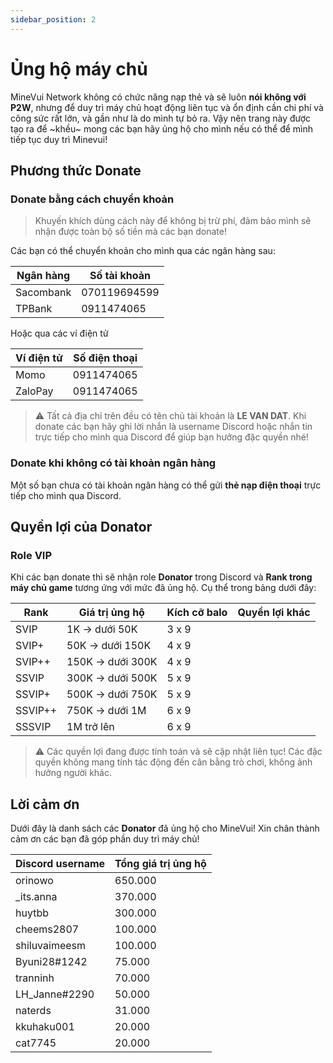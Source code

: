 ```yaml
---
sidebar_position: 2
---
```


# Ủng hộ máy chủ

MineVui Network không có chức năng nạp thẻ và sẽ luôn **nói không với P2W**, nhưng để duy trì máy chủ hoạt động liên tục và ổn định cần chi phí và công sức rất lớn, và gần như là do mình tự bỏ ra. Vậy nên trang này được tạo ra để ~khều~ mong các bạn hãy ủng hộ cho mình nếu có thể để mình tiếp tục duy trì Minevui!

## Phương thức Donate
### Donate bằng cách chuyển khoản

> Khuyến khích dùng cách này để không bị trừ phí, đảm bảo mình sẽ nhận được toàn bộ số tiền mà các bạn donate!

Các bạn có thể chuyển khoản cho mình qua các ngân hàng sau:

| **Ngân hàng** | **Số tài khoản** |
|---------------|------------------|
| Sacombank     | 070119694599     |
| TPBank        | 0911474065       |

Hoặc qua các ví điện tử

| **Ví điện tử** | **Số điện thoại** |
|----------------|-------------------|
| Momo           | 0911474065        |
| ZaloPay        | 0911474065        |

> :warning: Tất cả địa chỉ trên đều có tên chủ tài khoản là **LE VAN DAT**. Khi donate các bạn hãy ghi lời nhắn là username Discord hoặc nhắn tin trực tiếp cho mình qua Discord để giúp bạn hưởng đặc quyền nhé!

### Donate khi không có tài khoản ngân hàng

Một số bạn chưa có tài khoản ngân hàng có thể gửi **thẻ nạp điện thoại** trực tiếp cho mình qua Discord.

## Quyền lợi của Donator
### Role VIP

Khi các bạn donate thì sẽ nhận role **Donator** trong Discord và **Rank trong máy chủ game** tương ứng với mức đã ủng hộ. Cụ thể trong bảng dưới đây:

| **Rank** | **Giá trị ủng hộ** | **Kích cỡ balo** | **Quyền lợi khác** |
|----------|--------------------|------------------|--------------------|
| SVIP     | 1K -> dưới 50K     |       3 x 9      |                    |
| SVIP+    | 50K -> dưới 150K   |       4 x 9      |                    |
| SVIP++   | 150K -> dưới 300K  |       4 x 9      |                    |
| SSVIP    | 300K -> dưới 500K  |       5 x 9      |                    |
| SSVIP+   | 500K -> dưới 750K  |       5 x 9      |                    |
| SSVIP++  | 750K -> dưới 1M    |       6 x 9      |                    |
| SSSVIP   | 1M trở lên         |       6 x 9      |                    |

> :warning: Các quyền lợi đang được tính toán và sẽ cập nhật liên tục! Các đặc quyền không mang tính tác động đến cân bằng trò chơi, không ảnh hưởng người khác.

## Lời cảm ơn

Dưới đây là danh sách các **Donator** đã ủng hộ cho MineVui! Xin chân thành cảm ơn các bạn đã góp phần duy trì máy chủ!

| **Discord username** | **Tổng giá trị ủng hộ** |
|----------------------|-------------------------|
| orinowo              | 650.000                 |
| _its.anna            | 370.000                 |
| huytbb               | 300.000                 |
| cheems2807           | 100.000                 |
| shiluvaimeesm        | 100.000                 |
| Byuni28#1242         | 75.000                  |
| tranninh             | 70.000                  |
| LH_Janne#2290        | 50.000                  |
| naterds              | 31.000                  |
| kkuhaku001           | 20.000                  |
| cat7745              | 20.000                  |
